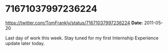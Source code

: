 # 71671037997236224
https://twitter.com/TomFrankly/status/71671037997236224
**Date:** 2011-05-20

Last day of work this week. Stay tuned for my first Internship Experience update later today.
